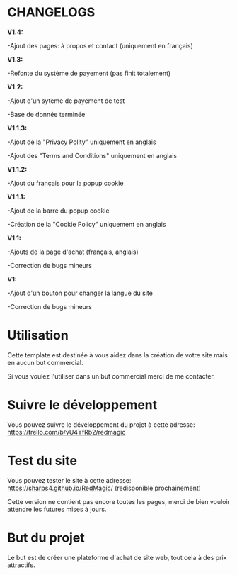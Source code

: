 # CHANGELOGS

**V1.4:**

-Ajout des pages: à propos et contact (uniquement en français)

**V1.3:**

-Refonte du système de payement (pas finit totalement)

**V1.2:**

-Ajout d'un sytème de payement de test

-Base de donnée terminée

**V1.1.3:**

-Ajout de la "Privacy Polity" uniquement en anglais

-Ajout des "Terms and Conditions" uniquement en anglais

**V1.1.2:**

-Ajout du français pour la popup cookie

**V1.1.1:**

-Ajout de la barre du popup cookie

-Création de la "Cookie Policy" uniquement en anglais

**V1.1:**

-Ajouts de la page d'achat (français, anglais)

-Correction de bugs mineurs


**V1:**

-Ajout d'un bouton pour changer la langue du site            

-Correction de bugs mineurs

# Utilisation

Cette template est destinée à vous aidez dans la création de votre site mais en aucun but commercial. 

Si vous voulez l'utiliser dans un but commercial merci de me contacter.

# Suivre le développement

Vous pouvez suivre le développement du projet à cette adresse: https://trello.com/b/vU4YfRb2/redmagic

# Test du site

Vous pouvez tester le site à cette adresse: https://sharps4.github.io/RedMagic/ (redisponible prochainement)

Cette version ne contient pas encore toutes les pages, merci de bien vouloir attendre les futures mises à jours.

# But du projet

Le but est de créer une plateforme d'achat de site web, tout cela à des prix attractifs.
